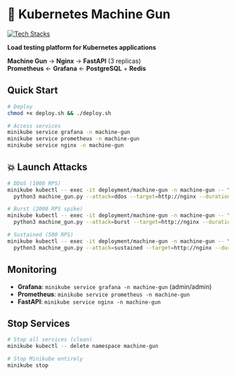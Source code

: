# 🔫 Kubernetes Machine Gun

[![Tech Stacks](https://skillicons.dev/icons?i=kubernetes,python,fastapi,nginx,prometheus,grafana,postgresql,redis,docker,git&theme=dark)](https://skillicons.dev)

**Load testing platform for Kubernetes applications**

**Machine Gun** → **Nginx** → **FastAPI** (3 replicas)  
**Prometheus** ← **Grafana** ← **PostgreSQL** + **Redis**

## Quick Start

```bash
# Deploy
chmod +x deploy.sh && ./deploy.sh

# Access services
minikube service grafana -n machine-gun
minikube service prometheus -n machine-gun
minikube service nginx -n machine-gun
```

## 💥 Launch Attacks

```bash
# DDoS (1000 RPS)
minikube kubectl -- exec -it deployment/machine-gun -n machine-gun -- \
  python3 machine_gun.py --attack=ddos --target=http://nginx --duration=60 --rps=1000

# Burst (2000 RPS spike)
minikube kubectl -- exec -it deployment/machine-gun -n machine-gun -- \
  python3 machine_gun.py --attack=burst --target=http://nginx --duration=30 --rps=2000

# Sustained (500 RPS)
minikube kubectl -- exec -it deployment/machine-gun -n machine-gun -- \
  python3 machine_gun.py --attack=sustained --target=http://nginx --duration=300 --rps=500
```

## Monitoring

- **Grafana**: `minikube service grafana -n machine-gun` (admin/admin)
- **Prometheus**: `minikube service prometheus -n machine-gun`
- **FastAPI**: `minikube service nginx -n machine-gun`

## Stop Services

```bash
# Stop all services (clean)
minikube kubectl -- delete namespace machine-gun

# Stop Minikube entirely
minikube stop
```

